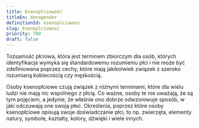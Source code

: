 ```yaml
---
title: Ksenopłciowość
titleEn: Xenogender
definitionId: ksenoplciowosc
slug: ksenoplciowosc
priority: 700
draft: false
---
```

Tożsamość płciowa, która jest terminem zbiorczym dla osób, których identyfikacja wymyka się standardowemu rozumieniu płci i nie może być zdefiniowana poprzez cechy, które mają jakikolwiek związek z szeroko rozumianą kobiecością czy męskością. 

Osoby ksenopłciowe czują związek z różnymi terminami, które dla wielu ludzi nie mają nic wspólnego z płcią. Co ważne, osoby te nie uważają, że są tym pojęciem, a jedynie, że właśnie ono dobrze odwzorowuje sposób, w jaki odczuwają one swoją płeć. Określenia, poprzez które osoby ksenopłciowe opisują swoje doświadczanie płci, to np. zwierzęta, elementy natury, symbole, kształty, kolory, dźwięki i wiele innych.
